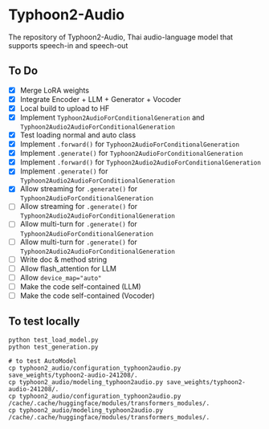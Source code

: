 # Typhoon2-Audio
The repository of Typhoon2-Audio, Thai audio-language model that supports speech-in and speech-out

## To Do
- [x] Merge LoRA weights
- [x] Integrate Encoder + LLM + Generator + Vocoder
- [x] Local build to upload to HF
- [x] Implement `Typhoon2AudioForConditionalGeneration` and `Typhoon2Audio2AudioForConditionalGeneration`
- [x] Test loading normal and auto class
- [x] Implement `.forward()` for `Typhoon2AudioForConditionalGeneration`
- [x] Implement `.generate()` for `Typhoon2AudioForConditionalGeneration`
- [x] Implement `.forward()` for `Typhoon2Audio2AudioForConditionalGeneration`
- [x] Implement `.generate()` for `Typhoon2Audio2AudioForConditionalGeneration`
- [x] Allow streaming for `.generate()` for `Typhoon2AudioForConditionalGeneration`
- [ ] Allow streaming for `.generate()` for `Typhoon2Audio2AudioForConditionalGeneration`
- [ ] Allow multi-turn for `.generate()` for `Typhoon2AudioForConditionalGeneration`
- [ ] Allow multi-turn for `.generate()` for `Typhoon2Audio2AudioForConditionalGeneration`
- [ ] Write doc & method string
- [ ] Allow flash_attention for LLM
- [ ] Allow `device_map="auto"`
- [ ] Make the code self-contained (LLM)
- [ ] Make the code self-contained (Vocoder)

## To test locally
```
python test_load_model.py
python test_generation.py
```
```
# to test AutoModel
cp typhoon2_audio/configuration_typhoon2audio.py save_weights/typhoon2-audio-241208/.
cp typhoon2_audio/modeling_typhoon2audio.py save_weights/typhoon2-audio-241208/.
cp typhoon2_audio/configuration_typhoon2audio.py /cache/.cache/huggingface/modules/transformers_modules/.
cp typhoon2_audio/modeling_typhoon2audio.py /cache/.cache/huggingface/modules/transformers_modules/.
```
